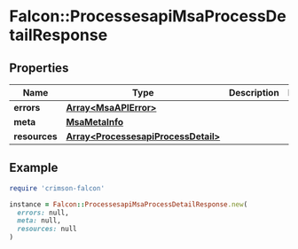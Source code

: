 # Falcon::ProcessesapiMsaProcessDetailResponse

## Properties

| Name | Type | Description | Notes |
| ---- | ---- | ----------- | ----- |
| **errors** | [**Array&lt;MsaAPIError&gt;**](MsaAPIError.md) |  |  |
| **meta** | [**MsaMetaInfo**](MsaMetaInfo.md) |  |  |
| **resources** | [**Array&lt;ProcessesapiProcessDetail&gt;**](ProcessesapiProcessDetail.md) |  |  |

## Example

```ruby
require 'crimson-falcon'

instance = Falcon::ProcessesapiMsaProcessDetailResponse.new(
  errors: null,
  meta: null,
  resources: null
)
```

